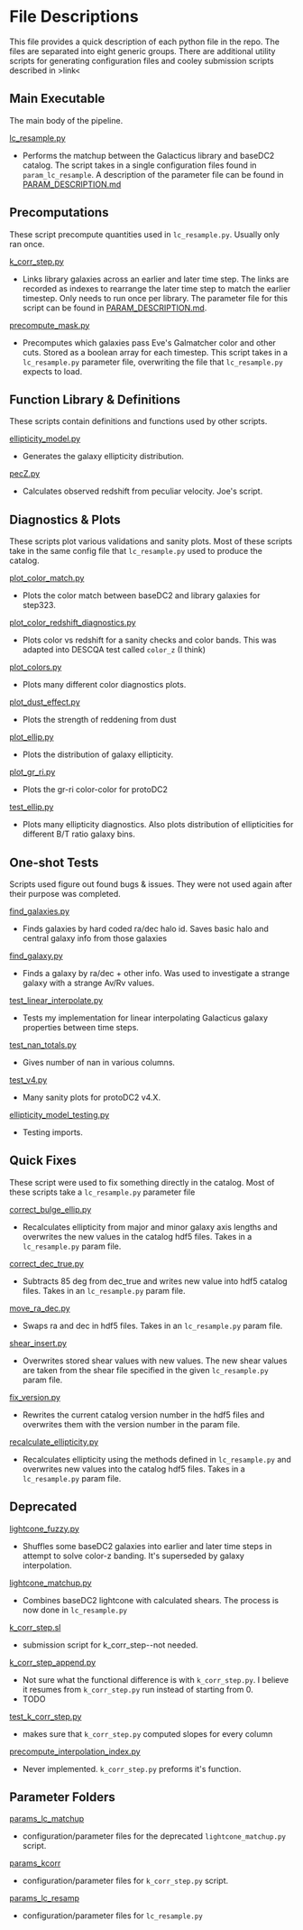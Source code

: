 File Descriptions
=================

This file provides a quick description of each python file in the
repo. The files are separated into eight generic groups. There are
additional utility scripts for generating configuration files and
cooley submission scripts described in >link<


Main Executable
--------------
The main body of the pipeline. 

[lc_resample.py](lc_resample.py)
* Performs the matchup between the Galacticus library and baseDC2
  catalog.  The script takes in a single configuration files found in
  `param_lc_resample`. A description of the parameter file can be
  found in [PARAM_DESCRIPTION.md](PARAM_DESCRIPTION.md)


Precomputations
---------------

These script precompute quantities used in `lc_resample.py`. Usually
only ran once.

[k_corr_step.py](k_corr_step.py)
* Links library galaxies across an earlier and later time step. The
  links are recorded as indexes to rearrange the later time step to
  match the earlier timestep. Only needs to run once per library. The
  parameter file for this script can be found in
  [PARAM_DESCRIPTION.md](PARAM_DESCRIPTION.md).

[precompute_mask.py](precompute_mask.py)
* Precomputes which galaxies pass Eve's Galmatcher color and other
  cuts. Stored as a boolean array for each timestep. This script takes
  in a `lc_resample.py` parameter file, overwriting the file that
  `lc_resample.py` expects to load.


Function Library & Definitions
----------------------------

These scripts contain definitions and functions used by other scripts.

[ellipticity_model.py](ellipticity_model.py)
* Generates the galaxy ellipticity distribution.

[pecZ.py](pecZ.py)
* Calculates observed redshift from peculiar velocity. Joe's script.

Diagnostics & Plots
-------------------

These scripts plot various validations and sanity plots. Most of these
scripts take in the same config file that `lc_resample.py` used to
produce the catalog.

[plot_color_match.py](plot_color_match.py)
* Plots the color match between baseDC2 and library galaxies for
  step323.

[plot_color_redshift_diagnostics.py](plot_color_redshift_diagnostics.py)
* Plots color vs redshift for a sanity checks and color bands. This
  was adapted into DESCQA test called `color_z` (I think)

[plot_colors.py](plot_colors.py)
* Plots many different color diagnostics plots. 

[plot_dust_effect.py](plot_dust_effect.py)
* Plots the strength of reddening from dust

[plot_ellip.py](plot_ellip.py)
* Plots the distribution of galaxy ellipticity. 

[plot_gr_ri.py](plot_gr_ri.py)
* Plots the gr-ri color-color for protoDC2

[test_ellip.py](test_ellip.py)
* Plots many ellipticity diagnostics. Also plots distribution of
  ellipticities for different B/T ratio galaxy bins.

One-shot Tests
--------------

Scripts used figure out found bugs & issues. They were not used again
after their purpose was completed.

[find_galaxies.py](find_galaxies.py)
* Finds galaxies by hard coded ra/dec halo id. Saves basic halo and
  central galaxy info from those galaxies
  
[find_galaxy.py](find_galaxy.py)
* Finds a galaxy by ra/dec + other info. Was used to investigate a
  strange galaxy with a strange Av/Rv values.

[test_linear_interpolate.py](test_linear_interpolate.py)
* Tests my implementation for linear interpolating Galacticus galaxy
properties between time steps. 

[test_nan_totals.py](test_nan_totals.py)
* Gives number of nan in various columns.

[test_v4.py](test_v4.py)
* Many sanity plots for protoDC2 v4.X. 

[ellipticity_model_testing.py](ellipticity_model_testing.py)
* Testing imports.

Quick Fixes 
-----------

These script were used to fix something directly in the catalog. Most
of these scripts take a `lc_resample.py` parameter file

[correct_bulge_ellip.py](correct_bulge_ellip.py)
* Recalculates ellipticity from major and minor galaxy axis lengths
  and overwrites the new values in the catalog hdf5 files. Takes in a
  `lc_resample.py` param file.
  
[correct_dec_true.py](correct_dec_true.py)
* Subtracts 85 deg from dec_true and writes new value into hdf5
  catalog files. Takes in an `lc_resample.py` param file.

[move_ra_dec.py](move_ra_dec.py) 
* Swaps ra and dec in hdf5 files. Takes in an `lc_resample.py` param file.

[shear_insert.py](shear_insert.py)
* Overwrites stored shear values with new values. The new shear values
  are taken from the shear file specified in the given
  `lc_resample.py` param file.

[fix_version.py](fix_version.py)
* Rewrites the current catalog version number in the hdf5 files and
  overwrites them with the version number in the param file.

[recalculate_ellipticity.py](recalculate_ellipticity.py)
* Recalculates ellipticity using the methods defined in
  `lc_resample.py` and overwrites new values into the catalog hdf5
  files. Takes in a `lc_resample.py` param file.
  
Deprecated 
----------------------
[lightcone_fuzzy.py](lightcone_fuzzy.py)
* Shuffles some baseDC2 galaxies into earlier and later time steps in
  attempt to solve color-z banding. It's superseded by galaxy
  interpolation. 

[lightcone_matchup.py](lightcone_matchup.py)
* Combines baseDC2 lightcone with calculated shears. The process is now 
done in `lc_resample.py`

[k_corr_step.sl](k_corr_step.sl)
* submission script for k_corr_step--not needed.

[k_corr_step_append.py](k_corr_step_append.py)
* Not sure what the functional difference is with `k_corr_step.py`. I
  believe it resumes from `k_corr_step.py` run instead of starting
  from 0. 
* TODO

[test_k_corr_step.py](test_k_corr_step.py)
* makes sure that `k_corr_step.py` computed slopes for every column

[precompute_interpolation_index.py](precompute_interpolation_index.py)
* Never implemented. `k_corr_step.py` preforms it's function.


Parameter Folders
---------------
[params_lc_matchup](params_lc_matchup)
* configuration/parameter files for the deprecated `lightcone_matchup.py` script.

[params_kcorr](params_kcorr)
* configuration/parameter files for `k_corr_step.py` script.

[params_lc_resamp](params_lc_resamp)
* configuration/parameter files for `lc_resample.py`











